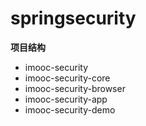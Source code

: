 # springsecurity
**项目结构**
- imooc-security
- imooc-security-core
- imooc-security-browser
- imooc-security-app
- imooc-security-demo
